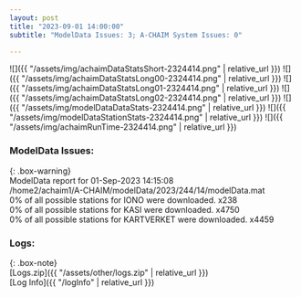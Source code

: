 ```yaml
---
layout: post
title: "2023-09-01 14:00:00"
subtitle: "ModelData Issues: 3; A-CHAIM System Issues: 0"

---
```


![]({{ "/assets/img/achaimDataStatsShort-2324414.png" | relative_url }})
![]({{ "/assets/img/achaimDataStatsLong00-2324414.png" | relative_url }})
![]({{ "/assets/img/achaimDataStatsLong01-2324414.png" | relative_url }})
![]({{ "/assets/img/achaimDataStatsLong02-2324414.png" | relative_url }})
![]({{ "/assets/img/modelDataDataStats-2324414.png" | relative_url }})
![]({{ "/assets/img/modelDataStationStats-2324414.png" | relative_url }})
![]({{ "/assets/img/achaimRunTime-2324414.png" | relative_url }})


### ModelData Issues:  
  
{: .box-warning}  
 ModelData report for 01-Sep-2023 14:15:08   
 /home2/achaim1/A-CHAIM/modelData/2023/244/14/modelData.mat   
 0% of all possible stations for IONO were downloaded. x238   
 0% of all possible stations for KASI were downloaded. x4750   
 0% of all possible stations for KARTVERKET were downloaded. x4459   
  


### Logs:  
  
{: .box-note}  
[Logs.zip]({{ "/assets/other/logs.zip" | relative_url }})  
[Log Info]({{ "/logInfo" | relative_url }})  

